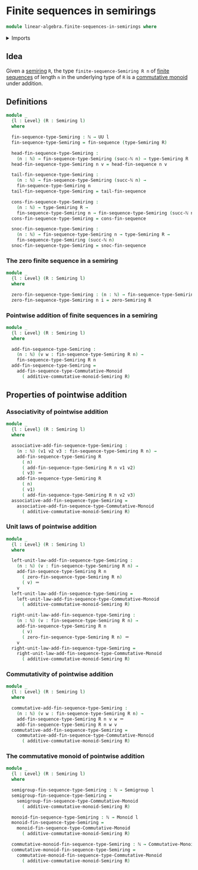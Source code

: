 # Finite sequences in semirings

```agda
module linear-algebra.finite-sequences-in-semirings where
```

<details><summary>Imports</summary>

```agda
open import elementary-number-theory.natural-numbers

open import foundation.dependent-pair-types
open import foundation.function-extensionality
open import foundation.identity-types
open import foundation.universe-levels

open import group-theory.commutative-monoids
open import group-theory.monoids
open import group-theory.semigroups

open import linear-algebra.finite-sequences-in-commutative-monoids

open import lists.finite-sequences
open import lists.functoriality-finite-sequences

open import ring-theory.semirings
```

</details>

## Idea

Given a [semiring](ring-theory.semirings.md) `R`, the type
`finite-sequence-Semiring R n` of [finite sequences](lists.finite-sequences.md)
of length `n` in the underlying type of `R` is a
[commutative monoid](group-theory.commutative-monoids.md) under addition.

## Definitions

```agda
module _
  {l : Level} (R : Semiring l)
  where

  fin-sequence-type-Semiring : ℕ → UU l
  fin-sequence-type-Semiring = fin-sequence (type-Semiring R)

  head-fin-sequence-type-Semiring :
    (n : ℕ) → fin-sequence-type-Semiring (succ-ℕ n) → type-Semiring R
  head-fin-sequence-type-Semiring n v = head-fin-sequence n v

  tail-fin-sequence-type-Semiring :
    (n : ℕ) → fin-sequence-type-Semiring (succ-ℕ n) →
    fin-sequence-type-Semiring n
  tail-fin-sequence-type-Semiring = tail-fin-sequence

  cons-fin-sequence-type-Semiring :
    (n : ℕ) → type-Semiring R →
    fin-sequence-type-Semiring n → fin-sequence-type-Semiring (succ-ℕ n)
  cons-fin-sequence-type-Semiring = cons-fin-sequence

  snoc-fin-sequence-type-Semiring :
    (n : ℕ) → fin-sequence-type-Semiring n → type-Semiring R →
    fin-sequence-type-Semiring (succ-ℕ n)
  snoc-fin-sequence-type-Semiring = snoc-fin-sequence
```

### The zero finite sequence in a semiring

```agda
module _
  {l : Level} (R : Semiring l)
  where

  zero-fin-sequence-type-Semiring : (n : ℕ) → fin-sequence-type-Semiring R n
  zero-fin-sequence-type-Semiring n i = zero-Semiring R
```

### Pointwise addition of finite sequences in a semiring

```agda
module _
  {l : Level} (R : Semiring l)
  where

  add-fin-sequence-type-Semiring :
    (n : ℕ) (v w : fin-sequence-type-Semiring R n) →
    fin-sequence-type-Semiring R n
  add-fin-sequence-type-Semiring =
    add-fin-sequence-type-Commutative-Monoid
      ( additive-commutative-monoid-Semiring R)
```

## Properties of pointwise addition

### Associativity of pointwise addition

```agda
module _
  {l : Level} (R : Semiring l)
  where

  associative-add-fin-sequence-type-Semiring :
    (n : ℕ) (v1 v2 v3 : fin-sequence-type-Semiring R n) →
    add-fin-sequence-type-Semiring R
      ( n)
      ( add-fin-sequence-type-Semiring R n v1 v2)
      ( v3) ＝
    add-fin-sequence-type-Semiring R
      ( n)
      ( v1)
      ( add-fin-sequence-type-Semiring R n v2 v3)
  associative-add-fin-sequence-type-Semiring =
    associative-add-fin-sequence-type-Commutative-Monoid
      ( additive-commutative-monoid-Semiring R)
```

### Unit laws of pointwise addition

```agda
module _
  {l : Level} (R : Semiring l)
  where

  left-unit-law-add-fin-sequence-type-Semiring :
    (n : ℕ) (v : fin-sequence-type-Semiring R n) →
    add-fin-sequence-type-Semiring R n
      ( zero-fin-sequence-type-Semiring R n)
      ( v) ＝
    v
  left-unit-law-add-fin-sequence-type-Semiring =
    left-unit-law-add-fin-sequence-type-Commutative-Monoid
      ( additive-commutative-monoid-Semiring R)

  right-unit-law-add-fin-sequence-type-Semiring :
    (n : ℕ) (v : fin-sequence-type-Semiring R n) →
    add-fin-sequence-type-Semiring R n
      ( v)
      ( zero-fin-sequence-type-Semiring R n) ＝
    v
  right-unit-law-add-fin-sequence-type-Semiring =
    right-unit-law-add-fin-sequence-type-Commutative-Monoid
      ( additive-commutative-monoid-Semiring R)
```

### Commutativity of pointwise addition

```agda
module _
  {l : Level} (R : Semiring l)
  where

  commutative-add-fin-sequence-type-Semiring :
    (n : ℕ) (v w : fin-sequence-type-Semiring R n) →
    add-fin-sequence-type-Semiring R n v w ＝
    add-fin-sequence-type-Semiring R n w v
  commutative-add-fin-sequence-type-Semiring =
    commutative-add-fin-sequence-type-Commutative-Monoid
      ( additive-commutative-monoid-Semiring R)
```

### The commutative monoid of pointwise addition

```agda
module _
  {l : Level} (R : Semiring l)
  where

  semigroup-fin-sequence-type-Semiring : ℕ → Semigroup l
  semigroup-fin-sequence-type-Semiring =
    semigroup-fin-sequence-type-Commutative-Monoid
      ( additive-commutative-monoid-Semiring R)

  monoid-fin-sequence-type-Semiring : ℕ → Monoid l
  monoid-fin-sequence-type-Semiring =
    monoid-fin-sequence-type-Commutative-Monoid
      ( additive-commutative-monoid-Semiring R)

  commutative-monoid-fin-sequence-type-Semiring : ℕ → Commutative-Monoid l
  commutative-monoid-fin-sequence-type-Semiring =
    commutative-monoid-fin-sequence-type-Commutative-Monoid
      ( additive-commutative-monoid-Semiring R)
```
